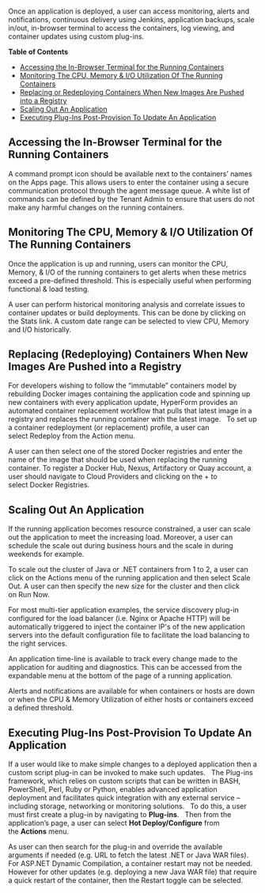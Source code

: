 <figure>
<img src="http://www.hypergrid.com/wp-content/themes/hypergrid/img/logo.png" alt="" />
</figure>

Once an application is deployed, a user can access monitoring, alerts and notifications, continuous delivery using Jenkins, application backups, scale in/out, in-browser terminal to access the containers, log viewing, and container updates using custom plug-ins. 

**Table of Contents**  

- [Accessing the In-Browser Terminal for the Running Containers](#accessing-the-in-browser-terminal-for-the-running-containers)
- [Monitoring The CPU, Memory & I/O Utilization Of The Running Containers](#monitoring-the-cpu-memory--io-utilization-of-the-running-containers)
- [Replacing or Redeploying Containers When New Images Are Pushed into a Registry](#replacing-redeploying-containers-when-new-images-are-pushed-into-a-registry)
- [Scaling Out An Application](#scaling-out-an-application)
- [Executing Plug-Ins Post-Provision To Update An Application](#executing-plug-ins-post-provision-to-update-an-application)


Accessing the In-Browser Terminal for the Running Containers
----------

A command prompt icon should be available next to the containers’ names on the Apps page. This allows users to enter the container using a secure communication protocol through the agent message queue. A white list of commands can be defined by the Tenant Admin to ensure that users do not make any harmful changes on the running containers.

Monitoring The CPU, Memory & I/O Utilization Of The Running Containers
----------

Once the application is up and running, users can monitor the CPU, Memory, & I/O of the running containers to get alerts when these metrics exceed a pre-defined threshold. This is especially useful when performing functional & load testing.

A user can perform historical monitoring analysis and correlate issues to container updates or build deployments. This can be done by clicking on the Stats link. A custom date range can be selected to view CPU, Memory and I/O historically.


Replacing (Redeploying) Containers When New Images Are Pushed into a Registry
----------

For developers wishing to follow the “immutable” containers model by rebuilding Docker images containing the application code and spinning up new containers with every application update, HyperForm provides an automated container replacement workflow that pulls that latest image in a registry and replaces the running container with the latest image.
 
To set up a container redeployment (or replacement) profile, a user can select Redeploy from the Action menu.

A user can then select one of the stored Docker registries and enter the name of the image that should be used when replacing the running container. To register a Docker Hub, Nexus, Artifactory or Quay account, a user should navigate to Cloud Providers and clicking on the + to select Docker Registries.


Scaling Out An Application
----------

If the running application becomes resource constrained, a user can scale out the application to meet the increasing load. Moreover, a user can schedule the scale out during business hours and the scale in during weekends for example.

To scale out the cluster of Java or .NET containers from 1 to 2, a user can click on the Actions menu of the running application and then select Scale Out. A user can then specify the new size for the cluster and then click on Run Now.

For most multi-tier application examples, the service discovery plug-in configured for the load balancer (i.e. Nginx or Apache HTTP) will be automatically triggered to inject the container IP's of the new application servers into the default configuration file to facilitate the load balancing to the right services.

An application time-line is available to track every change made to the application for auditing and diagnostics. This can be accessed from the expandable menu at the bottom of the page of a running application.

Alerts and notifications are available for when containers or hosts are down or when the CPU & Memory Utilization of either hosts or containers exceed a defined threshold.


Executing Plug-Ins Post-Provision To Update An Application
----------

If a user would like to make simple changes to a deployed application then a custom script plug-in can be invoked to make such updates.
 
The Plug-ins framework, which relies on custom scripts that can be written in BASH, PowerShell, Perl, Ruby or Python, enables advanced application deployment and facilitates quick integration with any external service – including storage, networking or monitoring solutions.
 
To do this, a user must first create a plug-in by navigating to **Plug-ins**.
 
Then from the application’s page, a user can select **Hot Deploy/Configure** from the **Actions** menu.

As user can then search for the plug-in and override the available arguments if needed (e.g. URL to fetch the latest .NET or Java WAR files). For ASP.NET Dynamic Compilation, a container restart may not be needed. However for other updates (e.g. deploying a new Java WAR file) that require a quick restart of the container, then the Restart toggle can be selected.


